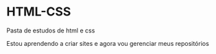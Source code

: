 # HTML-CSS
 Pasta de estudos de html e css

 Estou aprendendo a criar sites e agora vou gerenciar meus repositórios
